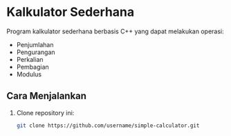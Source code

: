# Kalkulator Sederhana

Program kalkulator sederhana berbasis C++ yang dapat melakukan operasi:
- Penjumlahan
- Pengurangan
- Perkalian
- Pembagian
- Modulus

## Cara Menjalankan

1. Clone repository ini:
   ```bash
   git clone https://github.com/username/simple-calculator.git

